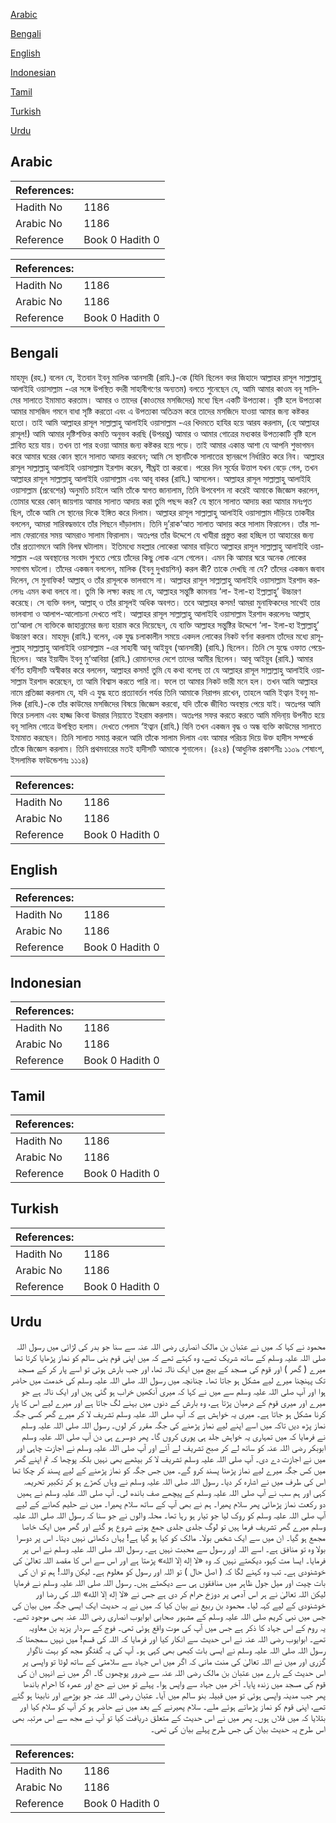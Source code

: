 [Arabic](#arabic)

[Bengali](#bengali)

[English](#english)

[Indonesian](#indonesian)

[Tamil](#tamil)

[Turkish](#turkish)

[Urdu](#urdu)

## Arabic


<div dir="rtl" lang="ar" style={{fontSize:'larger',backgroundColor:'#f8f9fa',padding:20}}>

</div>
<div style={{backgroundColor:'#f8f9fa',padding:20, marginBottom: 10}}><table> <thead> <tr> <th>References:</th> <th></th> </tr> </thead> <tbody><tr><td>Hadith No</td><td>1186</td></tr><tr><td>Arabic No</td><td>1186</td></tr><tr><td>Reference</td><td>Book 0 Hadith 0</td></tr></tbody></table></div>


<div dir="rtl" lang="ar" style={{fontSize:'larger',backgroundColor:'#f8f9fa',padding:20}}>

</div>
<div style={{backgroundColor:'#f8f9fa',padding:20, marginBottom: 10}}><table> <thead> <tr> <th>References:</th> <th></th> </tr> </thead> <tbody><tr><td>Hadith No</td><td>1186</td></tr><tr><td>Arabic No</td><td>1186</td></tr><tr><td>Reference</td><td>Book 0 Hadith 0</td></tr></tbody></table></div>

## Bengali


<div dir="ltr" lang="bn" style={{fontSize:'larger',backgroundColor:'#f8f9fa',padding:20}}>
মাহমূদ (রহ.) বলেন যে, ইতবান ইবনু মালিক আনসারী (রাযি.)-কে (যিনি ছিলেন বদর জিহাদে আল্লাহর রাসূল সাল্লাল্লাহু আলাইহি ওয়াসাল্লাম -এর সঙ্গে উপস্থিত বদরী সাহাবীগণের অন্যতম) বলতে শুনেছেন যে, আমি আমার কাওম বনূ সালিমের সালাতে ইমামাত করতাম। আমার ও তাদের (কাওমের মসজিদের) মধ্যে ছিল একটি উপত্যকা। বৃষ্টি হলে উপত্যকা আমার মাসজিদ গমনে বাধা সৃষ্টি করতো এবং এ উপত্যকা অতিক্রম করে তাদের মসজিদে যাওয়া আমার জন্য কষ্টকর হতো। তাই আমি আল্লাহর রাসূল সাল্লাল্লাহু আলাইহি ওয়াসাল্লাম -এর খিদমতে হাযির হয়ে আরয করলাম, (হে আল্লাহর রাসূল!) আমি আমার দৃষ্টিশক্তির কমতি অনুভব করছি (উপরন্তু) আমার ও আমার গোত্রের মধ্যকার উপত্যকাটি বৃষ্টি হলে প্লাবিত হয়ে যায়। তখন তা পার হওয়া আমার জন্য কষ্টকর হয়ে পড়ে। তাই আমার একান্ত আশা যে আপনি শুভাগমন করে আমার ঘরের কোন স্থানে সালাত আদায় করবেন; আমি সে স্থানটিকে সালাতের স্থানরূপে নির্ধারিত করে নিব। আল্লাহর রাসূল সাল্লাল্লাহু আলাইহি ওয়াসাল্লাম ইরশাদ করেন, শীঘ্রই তা করবো। পরের দিন সূর্যের উত্তাপ যখন বেড়ে গেল, তখন আল্লাহর রাসূল সাল্লাল্লাহু আলাইহি ওয়াসাল্লাম এবং আবূ বাকর (রাযি.) আসলেন। আল্লাহর রাসূল সাল্লাল্লাহু আলাইহি ওয়াসাল্লাম (প্রবেশের) অনুমতি চাইলে আমি তাঁকে স্বাগত জানালাম, তিনি উপবেশন না করেই আমাকে জিজ্ঞেস করলেন, তোমার ঘরের কোন্ জায়গায় আমার সালাত আদায় করা তুমি পছন্দ কর? যে স্থানে সালাত আদায় করা আমার মনঃপূত ছিল, তাঁকে আমি সে স্থানের দিকে ইঙ্গিত করে দিলাম। আল্লাহর রাসূল সাল্লাল্লাহু আলাইহি ওয়াসাল্লাম দাঁড়িয়ে তাকবীর বললেন, আমরা সারিবদ্ধভাবে তাঁর পিছনে দাঁড়ালাম। তিনি দু’রাক‘আত সালাত আদায় করে সালাম ফিরালেন। তাঁর সালাম ফেরানোর সময় আমরাও সালাম ফিরালাম। অতঃপর তাঁর উদ্দেশে যে খাযীরা প্রস্তুত করা হচ্ছিল তা আহারের জন্য তাঁর প্রত্যাগমনে আমি বিলম্ব ঘটালাম। ইতিমধ্যে মহল্লার লোকেরা আমার বাড়িতে আল্লাহর রাসূল সাল্লাল্লাহু আলাইহি ওয়াসাল্লাম -এর অবস্থানের সংবাদ শুনতে পেয়ে তাঁদের কিছু লোক এসে গেলেন। এমন কি আমার ঘরে অনেক লোকের সমাগম ঘটলো। তাঁদের একজন বললেন, মালিক (ইবনু দুখায়শিন) করল কী? তাকে দেখছি না যে? তাঁদের একজন জবাব দিলেন, সে মুনাফিক! আল্লাহ্ ও তাঁর রাসূলকে ভালবাসে না। আল্লাহর রাসূল সাল্লাল্লাহু আলাইহি ওয়াসাল্লাম ইরশাদ করলেনঃ এমন কথা বলবে না। তুমি কি লক্ষ্য করছ না যে, আল্লাহর সন্তুষ্টি কামনায় ‘লা- ইলা-হা ইল্লাল্লাহু’ উচ্চারণ করেছে। সে ব্যক্তি বলল, আল্লাহ্ ও তাঁর রাসূলই অধিক অবগত। তবে আল্লাহর কসম! আমরা মুনাফিকদের সাথেই তার ভালবাসা ও আলাপ-আলোচনা দেখতে পাই। আল্লাহর রাসূল সাল্লাল্লাহু আলাইহি ওয়াসাল্লাম ইরশাদ করলেনঃ আল্লাহ্ তা‘আলা সে ব্যক্তিকে জাহান্নামের জন্য হারাম করে দিয়েছেন, যে ব্যক্তি আল্লাহর সন্তুষ্টির উদ্দেশে ‘লা- ইলা-হা ইল্লাল্লাহু’ উচ্চারণ করে। মাহমূদ (রাযি.) বলেন, এক যুদ্ধ চলাকালীন সময়ে একদল লোকের নিকট বর্ণনা করলাম তাঁদের মধ্যে রাসূলুল্লাহ্ সাল্লাল্লাহু আলাইহি ওয়াসাল্লাম -এর সাহাবী আবূ আইয়ুব (আনসারী) (রাযি.) ছিলেন। তিনি সে যুদ্ধে ওফাত পেয়েছিলেন। আর ইয়াযীদ ইবনু মু‘আবিয়া (রাযি.) রোমানদের দেশে তাদের আমীর ছিলেন। আবূ আইয়ুব (রাযি.) আমার বর্ণিত হাদীসটি অস্বীকার করে বললেন, আল্লাহর কসম! তুমি যে কথা বলেছ তা যে আল্লাহর রাসূল সাল্লাল্লাহু আলাইহি ওয়াসাল্লাম ইরশাদ করেছেন, তা আমি বিশ্বাস করতে পারি না। ফলে তা আমার নিকট ভারী মনে হল। তখন আমি আল্লাহর নামে প্রতিজ্ঞা করলাম যে, যদি এ যুদ্ধ হতে প্রত্যাবর্তন পর্যন্ত তিনি আমাকে নিরাপদ রাখেন, তাহলে আমি ইত্বান ইবনু মালিক (রাযি.)-কে তাঁর কাউমের মসজিদের বিষয়ে জিজ্ঞেস করবো, যদি তাঁকে জীবিত অবস্থায় পেয়ে যাই। অতঃপর আমি ফিরে চললাম এবং হাজ্জ কিংবা উমরার নিয়্যাতে ইহরাম করলাম। অতঃপর সফর করতে করতে আমি মদিনা্য় উপনীত হয়ে বনূ সালিম গোত্রে উপস্থিত হলাম। দেখতে পেলাম ‘ইত্বান (রাযি.) যিনি তখন একজন বৃদ্ধ ও অন্ধ ব্যক্তি কাউমের সালাতে ইমামাত করছেন। তিনি সালাত সমাপ্ত করলে আমি তাঁকে সালাম দিলাম এবং আমার পরিচয় দিয়ে উক্ত হাদীস সম্পর্কে তাঁকে জিজ্ঞেস করলাম। তিনি প্রথমবারের মতই হাদীসটি আমাকে শুনালেন। (৪২৪) (আধুনিক প্রকাশনীঃ ১১০৯ শেষাংশ, ইসলামিক ফাউন্ডেশনঃ ১১১৪)
</div>
<div style={{backgroundColor:'#f8f9fa',padding:20, marginBottom: 10}}><table> <thead> <tr> <th>References:</th> <th></th> </tr> </thead> <tbody><tr><td>Hadith No</td><td>1186</td></tr><tr><td>Arabic No</td><td>1186</td></tr><tr><td>Reference</td><td>Book 0 Hadith 0</td></tr></tbody></table></div>

## English


<div dir="ltr" lang="en" style={{fontSize:'larger',backgroundColor:'#f8f9fa',padding:20}}>

</div>
<div style={{backgroundColor:'#f8f9fa',padding:20, marginBottom: 10}}><table> <thead> <tr> <th>References:</th> <th></th> </tr> </thead> <tbody><tr><td>Hadith No</td><td>1186</td></tr><tr><td>Arabic No</td><td>1186</td></tr><tr><td>Reference</td><td>Book 0 Hadith 0</td></tr></tbody></table></div>

## Indonesian


<div dir="ltr" lang="id" style={{fontSize:'larger',backgroundColor:'#f8f9fa',padding:20}}>

</div>
<div style={{backgroundColor:'#f8f9fa',padding:20, marginBottom: 10}}><table> <thead> <tr> <th>References:</th> <th></th> </tr> </thead> <tbody><tr><td>Hadith No</td><td>1186</td></tr><tr><td>Arabic No</td><td>1186</td></tr><tr><td>Reference</td><td>Book 0 Hadith 0</td></tr></tbody></table></div>

## Tamil


<div dir="ltr" lang="ta" style={{fontSize:'larger',backgroundColor:'#f8f9fa',padding:20}}>

</div>
<div style={{backgroundColor:'#f8f9fa',padding:20, marginBottom: 10}}><table> <thead> <tr> <th>References:</th> <th></th> </tr> </thead> <tbody><tr><td>Hadith No</td><td>1186</td></tr><tr><td>Arabic No</td><td>1186</td></tr><tr><td>Reference</td><td>Book 0 Hadith 0</td></tr></tbody></table></div>

## Turkish


<div dir="ltr" lang="tr" style={{fontSize:'larger',backgroundColor:'#f8f9fa',padding:20}}>

</div>
<div style={{backgroundColor:'#f8f9fa',padding:20, marginBottom: 10}}><table> <thead> <tr> <th>References:</th> <th></th> </tr> </thead> <tbody><tr><td>Hadith No</td><td>1186</td></tr><tr><td>Arabic No</td><td>1186</td></tr><tr><td>Reference</td><td>Book 0 Hadith 0</td></tr></tbody></table></div>

## Urdu


<div dir="rtl" lang="ur" style={{fontSize:'larger',backgroundColor:'#f8f9fa',padding:20}}>
محمود نے کہا کہ میں نے عتبان بن مالک انصاری رضی اللہ عنہ سے سنا جو بدر کی لڑائی میں رسول اللہ صلی اللہ علیہ وسلم کے ساتھ شریک تھے، وہ کہتے تھے کہ میں اپنی قوم بنی سالم کو نماز پڑھایا کرتا تھا میرے ( گھر ) اور قوم کی مسجد کے بیچ میں ایک نالہ تھا، اور جب بارش ہوتی تو اسے پار کر کے مسجد تک پہنچنا میرے لیے مشکل ہو جاتا تھا۔ چنانچہ میں رسول اللہ صلی اللہ علیہ وسلم کی خدمت میں حاضر ہوا اور آپ صلی اللہ علیہ وسلم سے میں نے کہا کہ میری آنکھیں خراب ہو گئی ہیں اور ایک نالہ ہے جو میرے اور میری قوم کے درمیان پڑتا ہے، وہ بارش کے دنوں میں بہنے لگ جاتا ہے اور میرے لیے اس کا پار کرنا مشکل ہو جاتا ہے۔ میری یہ خواہش ہے کہ آپ صلی اللہ علیہ وسلم تشریف لا کر میرے گھر کسی جگہ نماز پڑھ دیں تاکہ میں اسے اپنے لیے نماز پڑھنے کی جگہ مقرر کر لوں۔ رسول اللہ صلی اللہ علیہ وسلم نے فرمایا کہ میں تمہاری یہ خواہش جلد ہی پوری کروں گا۔ پھر دوسرے ہی دن آپ صلی اللہ علیہ وسلم ابوبکر رضی اللہ عنہ کو ساتھ لے کر صبح تشریف لے آئے اور آپ صلی اللہ علیہ وسلم نے اجازت چاہی اور میں نے اجازت دے دی۔ آپ صلی اللہ علیہ وسلم تشریف لا کر بیٹھے بھی نہیں بلکہ پوچھا کہ تم اپنے گھر میں کس جگہ میرے لیے نماز پڑھنا پسند کرو گے۔ میں جس جگہ کو نماز پڑھنے کے لیے پسند کر چکا تھا اس کی طرف میں نے اشارہ کر دیا۔ رسول اللہ صلی اللہ علیہ وسلم نے وہاں کھڑے ہو کر تکبیر تحریمہ کہی اور ہم سب نے آپ صلی اللہ علیہ وسلم کے پیچھے صف باندھ لی۔ آپ صلی اللہ علیہ وسلم نے ہمیں دو رکعت نماز پڑھائی پھر سلام پھیرا۔ ہم نے بھی آپ کے ساتھ سلام پھیرا۔ میں نے حلیم کھانے کے لیے آپ صلی اللہ علیہ وسلم کو روک لیا جو تیار ہو رہا تھا۔ محلہ والوں نے جو سنا کہ رسول اللہ صلی اللہ علیہ وسلم میرے گھر تشریف فرما ہیں تو لوگ جلدی جلدی جمع ہونے شروع ہو گئے اور گھر میں ایک خاصا مجمع ہو گیا۔ ان میں سے ایک شخص بولا۔ مالک کو کیا ہو گیا ہے! یہاں دکھائی نہیں دیتا۔ اس پر دوسرا بولا وہ تو منافق ہے۔ اسے اللہ اور رسول سے محبت نہیں ہے۔ رسول اللہ صلی اللہ علیہ وسلم نے اس پر فرمایا۔ ایسا مت کہو، دیکھتے نہیں کہ وہ «لا إله إلا الله‏» پڑھتا ہے اور اس سے اس کا مقصد اللہ تعالیٰ کی خوشنودی ہے۔ تب وہ کہنے لگا کہ ( اصل حال ) تو اللہ اور رسول کو معلوم ہے۔ لیکن واللہ! ہم تو ان کی بات چیت اور میل جول ظاہر میں منافقوں ہی سے دیکھتے ہیں۔ رسول اللہ صلی اللہ علیہ وسلم نے فرمایا لیکن اللہ تعالیٰ نے ہر اس آدمی پر دوزخ حرام کر دی ہے جس نے «لا إله إلا الله‏» اللہ کی رضا اور خوشنودی کے لیے کہہ لیا۔ محمود بن ربیع نے بیان کیا کہ میں نے یہ حدیث ایک ایسی جگہ میں بیان کی جس میں نبی کریم صلی اللہ علیہ وسلم کے مشہور صحابی ابوایوب انصاری رضی اللہ عنہ بھی موجود تھے۔ یہ روم کے اس جہاد کا ذکر ہے جس میں آپ کی موت واقع ہوئی تھی۔ فوج کے سردار یزید بن معاویہ تھے۔ ابوایوب رضی اللہ عنہ نے اس حدیث سے انکار کیا اور فرمایا کہ اللہ کی قسم! میں نہیں سمجھتا کہ رسول اللہ صلی اللہ علیہ وسلم نے ایسی بات کبھی بھی کہی ہو۔ آپ کی یہ گفتگو مجھ کو بہت ناگوار گزری اور میں نے اللہ تعالیٰ کی منت مانی کہ اگر میں اس جہاد سے سلامتی کے ساتھ لوٹا تو واپسی پر اس حدیث کے بارے میں عتبان بن مالک رضی اللہ عنہ سے ضرور پوچھوں گا۔ اگر میں نے انہیں ان کی قوم کی مسجد میں زندہ پایا۔ آخر میں جہاد سے واپس ہوا۔ پہلے تو میں نے حج اور عمرہ کا احرام باندھا پھر جب مدینہ واپسی ہوئی تو میں قبیلہ بنو سالم میں آیا۔ عتبان رضی اللہ عنہ جو بوڑھے اور نابینا ہو گئے تھے، اپنی قوم کو نماز پڑھاتے ہوئے ملے۔ سلام پھیرنے کے بعد میں نے حاضر ہو کر آپ کو سلام کیا اور بتلایا کہ میں فلاں ہوں۔ پھر میں نے اس حدیث کے متعلق دریافت کیا تو آپ نے مجھ سے اس مرتبہ بھی اس طرح یہ حدیث بیان کی جس طرح پہلے بیان کی تھی۔
</div>
<div style={{backgroundColor:'#f8f9fa',padding:20, marginBottom: 10}}><table> <thead> <tr> <th>References:</th> <th></th> </tr> </thead> <tbody><tr><td>Hadith No</td><td>1186</td></tr><tr><td>Arabic No</td><td>1186</td></tr><tr><td>Reference</td><td>Book 0 Hadith 0</td></tr></tbody></table></div>